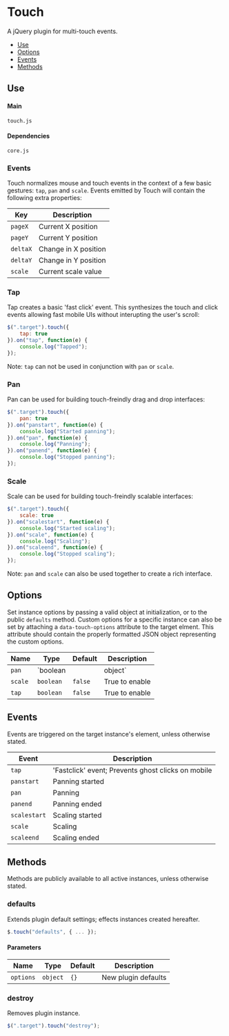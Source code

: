 # Touch

A jQuery plugin for multi-touch events.

* [Use](#use)
* [Options](#options)
* [Events](#events)
* [Methods](#methods)

## Use 

#### Main

```markup
touch.js
```

#### Dependencies

```markup
core.js
```

### Events

Touch normalizes mouse and touch events in the context of a few basic gestures: `tap`, `pan` and `scale`. Events emitted by Touch will contain the following extra properties:

| Key | Description |
| --- | --- |
| `pageX` | Current X position |
| `pageY` | Current Y position |
| `deltaX` | Change in X position |
| `deltaY` | Change in Y position |
| `scale` | Current scale value |

### Tap

Tap creates a basic 'fast click' event. This synthesizes the touch and click events allowing fast mobile UIs without interupting the user's scroll:

```javascript
$(".target").touch({
	tap: true
}).on("tap", function(e) {
	console.log("Tapped");
});
```

Note: `tap` can not be used in conjunction with `pan` or `scale`.

### Pan

Pan can be used for building touch-freindly drag and drop interfaces:

```javascript
$(".target").touch({
	pan: true
}).on("panstart", function(e) {
	console.log("Started panning");
}).on("pan", function(e) {
	console.log("Panning");
}).on("panend", function(e) {
	console.log("Stopped panning");
});
```

### Scale

Scale can be used for building touch-freindly scalable interfaces:

```javascript
$(".target").touch({
	scale: true
}).on("scalestart", function(e) {
	console.log("Started scaling");
}).on("scale", function(e) {
	console.log("Scaling");
}).on("scaleend", function(e) {
	console.log("Stopped scaling");
});
```

Note: `pan` and `scale` can also be used together to create a rich interface.

## Options

Set instance options by passing a valid object at initialization, or to the public `defaults` method. Custom options for a specific instance can also be set by attaching a `data-touch-options` attribute to the target elment. This attribute should contain the properly formatted JSON object representing the custom options.

| Name | Type | Default | Description |
| --- | --- | --- | --- |
| `pan` | `boolean || object` | `false` | Object to enable |
| `scale` | `boolean` | `false` | True to enable |
| `tap` | `boolean` | `false` | True to enable |

## Events

Events are triggered on the target instance's element, unless otherwise stated.

| Event | Description |
| --- | --- |
| `tap` | 'Fastclick' event; Prevents ghost clicks on mobile |
| `panstart` | Panning started |
| `pan` | Panning |
| `panend` | Panning ended |
| `scalestart` | Scaling started |
| `scale` | Scaling |
| `scaleend` | Scaling ended |

## Methods

Methods are publicly available to all active instances, unless otherwise stated.

### defaults

Extends plugin default settings; effects instances created hereafter.

```javascript
$.touch("defaults", { ... });
```

#### Parameters

| Name | Type | Default | Description |
| --- | --- | --- | --- |
| `options` | `object` | `{}` | New plugin defaults |

### destroy

Removes plugin instance.

```javascript
$(".target").touch("destroy");
```

